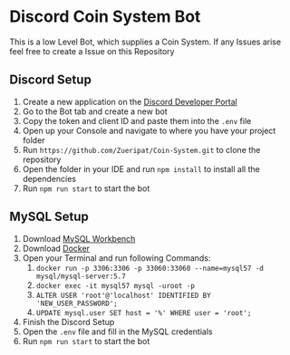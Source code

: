 # Discord Coin System Bot

This is a low Level Bot, which supplies a Coin System. If any Issues arise feel free to create a Issue on this Repository

## Discord Setup

1. Create a new application on the [Discord Developer Portal](https://discord.com/developers/applications)
2. Go to the Bot tab and create a new bot
3. Copy the token and client ID and paste them into the `.env` file
4. Open up your Console and navigate to where you have your project folder
5. Run `https://github.com/Zueripat/Coin-System.git` to clone the repository
6. Open the folder in your IDE and run `npm install` to install all the dependencies
7. Run `npm run start` to start the bot

## MySQL Setup

1. Download [MySQL Workbench](https://dev.mysql.com/downloads/workbench/)
2. Download [Docker](https://www.docker.com/products/docker-desktop)
3. Open your Terminal and run following Commands:
   1. `docker run -p 3306:3306 -p 33060:33060 --name=mysql57 -d mysql/mysql-server:5.7`
   2. `docker exec -it mysql57 mysql -uroot -p`
   3. `ALTER USER 'root'@'localhost' IDENTIFIED BY 'NEW_USER_PASSWORD';`
   4. `UPDATE mysql.user SET host = '%' WHERE user = 'root';`
4. Finish the Discord Setup
5. Open the `.env` file and fill in the MySQL credentials
6. Run `npm run start` to start the bot
